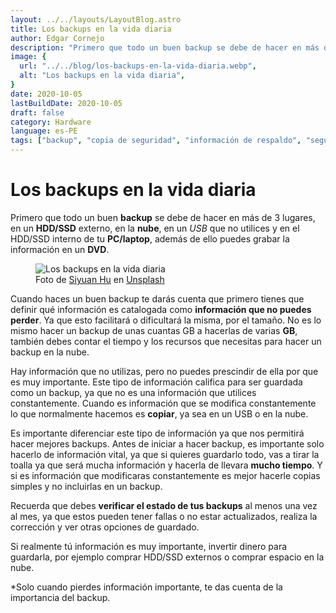 ```yaml
---
layout: ../../layouts/LayoutBlog.astro
title: Los backups en la vida diaria
author: Edgar Cornejo
description: "Primero que todo un buen backup se debe de hacer en más de 3 lugares, en un HDD/SSD externo, en la nube, en un USB que no utilices y en el HDD/SSD interno de tu PC/laptop, además de ello puedes grabar la información en un DVD."
image: {
  url: "../../blog/los-backups-en-la-vida-diaria.webp",
  alt: "Los backups en la vida diaria",
}  
date: 2020-10-05
lastBuildDate: 2020-10-05
draft: false
category: Hardware
language: es-PE
tags: ["backup", "copia de seguridad", "información de respaldo", "seguridad"]
---
```


# Los backups en la vida diaria

Primero que todo un buen **backup** se debe de hacer en más de 3 lugares, en un **HDD/SSD** externo, en la **nube**, en un *USB* que no utilices y en el HDD/SSD interno de tu **PC/laptop**, además de ello puedes grabar la información en un **DVD**.

<figure>
  <img src="../../blog/los-backups-en-la-vida-diaria.webp" alt="Los backups en la vida diaria"/>
  <figcaption>Foto de <a href="https://unsplash.com/es/@siyuan_hu" title="Siyuan Hu" target="_blank">Siyuan Hu</a> en <a href="https://unsplash.com/es/fotos/iphone-7-negro-en-macbook-xEK3FiK6H3o" title="Unsplash" target="_blank">Unsplash</a>
  </figcaption>
</figure>

Cuando haces un buen backup te darás cuenta que primero tienes que definir qué información es catalogada como **información que no puedes perder**. Ya que esto facilitará o dificultará la misma, por el tamaño. No es lo mismo hacer un backup de unas cuantas GB a hacerlas de varias **GB**, también debes contar el tiempo y los recursos que necesitas para hacer un backup en la nube.

Hay información que no utilizas, pero no puedes prescindir de ella por que es muy importante. Este tipo de información califica para ser guardada como un backup, ya que no es una información que utilices constantemente. Cuando es información que se modifica constantemente lo que normalmente hacemos es **copiar**, ya sea en un USB o en la nube.

Es importante diferenciar este tipo de información ya que nos permitirá hacer mejores backups. Antes de iniciar a hacer backup, es importante solo hacerlo de información vital, ya que si quieres guardarlo todo, vas a tirar la toalla ya que será mucha información y hacerla de llevara **mucho tiempo**. Y si es información que modificaras constantemente es mejor hacerle copias simples y no incluirlas en un backup.

Recuerda que debes **verificar el estado de tus backups** al menos una vez al mes, ya que estos pueden tener fallas o no estar actualizados, realiza la corrección y ver otras opciones de guardado. 

Si realmente tú información es muy importante, invertir dinero para guardarla, por ejemplo comprar HDD/SSD externos o comprar espacio en la nube.

*Solo cuando pierdes información importante, te das cuenta de la importancia del backup.
